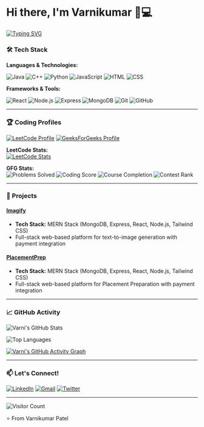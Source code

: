 # Hi there, I'm Varnikumar 👨💻

[![Typing SVG](https://readme-typing-svg.herokuapp.com?font=Fira+Code&pause=1000&color=54A6FF&width=435&lines=Problem+Solver;DSA+Enthusiast;Full+Stack+Developer;Open+Source+Contributor)](https://git.io/typing-svg)

### 🛠️ Tech Stack

**Languages & Technologies:**

![Java](https://img.shields.io/badge/-Java-007396?style=flat-square&logo=java&logoColor=white)
![C++](https://img.shields.io/badge/-C++-00599C?style=flat-square&logo=c%2B%2B&logoColor=white)
![Python](https://img.shields.io/badge/-Python-3776AB?style=flat-square&logo=python&logoColor=white)
![JavaScript](https://img.shields.io/badge/-JavaScript-F7DF1E?style=flat-square&logo=javascript&logoColor=black)
![HTML](https://img.shields.io/badge/-HTML5-E34F26?style=flat-square&logo=html5&logoColor=white)
![CSS](https://img.shields.io/badge/-CSS3-1572B6?style=flat-square&logo=css3&logoColor=white)

**Frameworks & Tools:**

![React](https://img.shields.io/badge/-React-61DAFB?style=flat-square&logo=react&logoColor=black)
![Node.js](https://img.shields.io/badge/-Node.js-339933?style=flat-square&logo=node.js&logoColor=white)
![Express](https://img.shields.io/badge/-Express-000000?style=flat-square&logo=express&logoColor=white)
![MongoDB](https://img.shields.io/badge/-MongoDB-47A248?style=flat-square&logo=mongodb&logoColor=white)
![Git](https://img.shields.io/badge/-Git-F05032?style=flat-square&logo=git&logoColor=white)
![GitHub](https://img.shields.io/badge/-GitHub-181717?style=flat-square&logo=github&logoColor=white)

---

### 🏆 Coding Profiles

[![LeetCode Profile](https://img.shields.io/badge/-LeetCode-FFA116?style=flat-square&logo=leetcode&logoColor=black)](https://leetcode.com/varni1505/)
[![GeeksForGeeks Profile](https://img.shields.io/badge/-GeeksForGeeks-2F8D46?style=flat-square&logo=geeksforgeeks&logoColor=white)](https://auth.geeksforgeeks.org/user/varni1505)

**LeetCode Stats:**  
[![LeetCode Stats](https://leetcard.jacoblin.cool/varni1505?theme=dark&font=ABeeZee&border=0&radius=20)](https://leetcode.com/varni1505/)

**GFG Stats:**  
![Problems Solved](https://img.shields.io/badge/Solved-400%2B%20Problems-brightgreen?style=flat-square)
![Coding Score](https://img.shields.io/badge/Coding%20Score-2000%2B-blue?style=flat-square)
![Course Completion](https://img.shields.io/badge/Courses-10%2B%20Completed-orange?style=flat-square)
![Contest Rank](https://img.shields.io/badge/Contest%20Rank-Under%20500%20🏆-yellowgreen?style=flat-square)

---

### 🚀 Projects

#### [Imagify](https://github.com/Varni1512/Imagify)
- **Tech Stack:** MERN Stack (MongoDB, Express, React, Node.js, Tailwind CSS)
- Full-stack web-based platform for text-to-image generation with payment integration

#### [PlacementPrep](https://github.com/yourusername/algo-visualizer)
- **Tech Stack:** MERN Stack (MongoDB, Express, React, Node.js, Tailwind CSS)
- Full-stack web-based platform for Placement Preparation with payment integration
  
---

### 📈 GitHub Activity

![Varni's GitHub Stats](https://github-readme-stats.vercel.app/api?username=Varni1512&show_icons=true&theme=radical&hide_border=true&include_all_commits=true)

![Top Languages](https://github-readme-stats.vercel.app/api/top-langs/?username=Varni1512&layout=compact&theme=radical&hide_border=true)

[![Varni's GitHub Activity Graph](https://github-readme-activity-graph.vercel.app/graph?username=Varni1512&theme=react-dark&hide_border=true)](https://github.com/ashutosh00710/github-readme-activity-graph)

---

### 📫 Let's Connect!

[![LinkedIn](https://img.shields.io/badge/-LinkedIn-0A66C2?style=flat-square&logo=linkedin&logoColor=white)](http://www.linkedin.com/in/varnikumarpatel)
[![Gmail](https://img.shields.io/badge/-Email-D14836?style=flat-square&logo=gmail&logoColor=white)](mailto:varnikumar1512@domain.com)
[![Twitter](https://img.shields.io/badge/-Twitter-1DA1F2?style=flat-square&logo=twitter&logoColor=white)](https://twitter.com/varni152)

---

![Visitor Count](https://komarev.com/ghpvc/?username=Varni1512&color=blueviolet&style=flat-square)

⭐ From Varnikumar Patel
